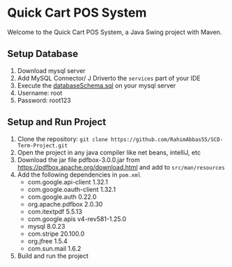 # Quick Cart POS System

Welcome to the Quick Cart POS System, a Java Swing project with Maven.

## Setup Database

1. Download mysql server
2. Add MySQL Connector/ J Driverto the ```services``` part of your IDE
3. Execute the [databaseSchema.sql](./databaseSchema.sql) on your mysql server
4. Username: root
5. Password: root123

## Setup and Run Project

1. Clone the repository: ```git clone https://github.com/RahimAbbas55/SCD-Term-Project.git```
2. Open the project in any java compiler like net beans, intelliJ, etc
3. Download the jar file pdfbox-3.0.0.jar from https://pdfbox.apache.org/download.html and add to ```src/man/resources```
4. Add the following dependencies in ```pom.xml``` 
    - com.google.api-client 1.32.1
    - com.google.oauth-client 1.32.1
    - com.google.auth 0.22.0
    - org.apache.pdfbox 2.0.30
    - com.itextpdf 5.5.13
    - com.google.apis v4-rev581-1.25.0
    - mysql 8.0.23
    - com.stripe 20.100.0
    - org.jfree 1.5.4
    - com.sun.mail 1.6.2
5. Build and run the project
